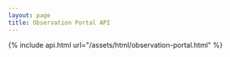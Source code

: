 ```yaml
---
layout: page
title: Observation Portal API
---
```


{% include api.html url="/assets/html/observation-portal.html" %}
